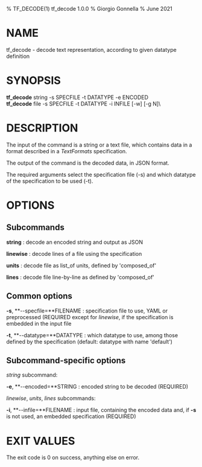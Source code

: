 % TF\_DECODE(1) tf\_decode 1.0.0
% Giorgio Gonnella
% June 2021

# NAME

tf\_decode - decode text representation, according to given datatype definition

# SYNOPSIS

**tf_decode** string -s SPECFILE -t DATATYPE -e ENCODED\
**tf_decode** file -s SPECFILE -t DATATYPE -i INFILE [-w] [-g N]\

# DESCRIPTION

The input of the command is a string or a text file, which contains data in a
format described in a *TextFormats* specification.

The output of the command is the decoded data, in JSON format.

The required arguments select the specification file (-s) and which datatype of
the specification to be used (-t).

# OPTIONS

## Subcommands

**string**
: decode an encoded string and output as JSON

**linewise**
: decode lines of a file using the specification

**units**
: decode file as list\_of units, defined by 'composed\_of'

**lines**
: decode file line-by-line as defined by 'composed\_of'

## Common options
**-s**, **--specfile=**FILENAME
: specification file to use, YAML or preprocessed (REQUIRED
  except for *linewise*, if the specification is embedded
  in the input file

**-t**, **--datatype=**DATATYPE
: which datatype to use, among those defined by the specification
  (default: datatype with name 'default')

## Subcommand-specific options

*string* subcommand:

**-e**, **--encoded=**STRING
: encoded string to be decoded (REQUIRED)

*linewise*, *units*, *lines* subcommands:

**-i**, **--infile=**FILENAME
: input file, containing the encoded data and, if **-s** is not used,
  an embedded specification (REQUIRED)

# EXIT VALUES
The exit code is 0 on success, anything else on error.
